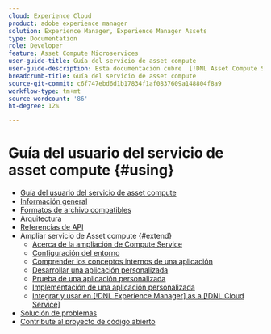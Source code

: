 ```yaml
---
cloud: Experience Cloud
product: adobe experience manager
solution: Experience Manager, Experience Manager Assets
type: Documentation
role: Developer
feature: Asset Compute Microservices
user-guide-title: Guía del servicio de asset compute
user-guide-description: Esta documentación cubre  [!DNL Asset Compute Service] tareas como desarrollar, administrar, implementar y solucionar problemas de su código personalizado.
breadcrumb-title: Guía del servicio de asset compute
source-git-commit: c6f747ebd6d1b17834f1af0837609a148804f8a9
workflow-type: tm+mt
source-wordcount: '86'
ht-degree: 12%

---
```



# Guía del usuario del servicio de asset compute {#using}

+ [Guía del usuario del servicio de asset compute](home.md)
+ [Información general](introduction.md)
+ [Formatos de archivo compatibles](https://experienceleague.adobe.com/en/docs/experience-manager-cloud-service/content/assets/file-format-support)
+ [Arquitectura](architecture.md)
+ [Referencias de API](api.md)
+ Ampliar servicio de Asset compute {#extend}
   + [Acerca de la ampliación de Compute Service](understand-extensibility.md)
   + [Configuración del entorno](setup-environment.md)
   + [Comprender los conceptos internos de una aplicación](custom-application-internals.md)
   + [Desarrollar una aplicación personalizada](develop-custom-application.md)
   + [Prueba de una aplicación personalizada](test-custom-application.md)
   + [Implementación de una aplicación personalizada](deploy-custom-application.md)
   + [Integrar y usar en [!DNL Experience Manager] as a [!DNL Cloud Service]](https://experienceleague.adobe.com/en/docs/experience-manager-cloud-service/content/assets/asset-microservices-overview)
+ [Solución de problemas](troubleshooting.md)
+ [Contribute al proyecto de código abierto](contribute-to-compute-service.md)
